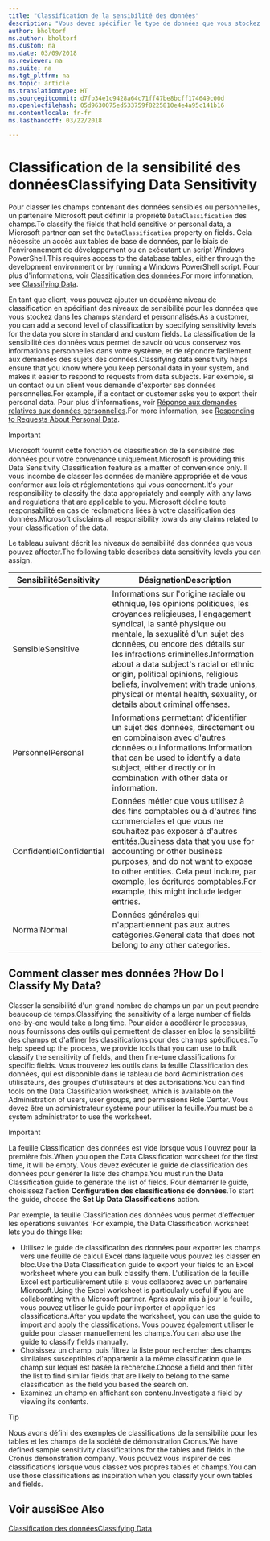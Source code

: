 ```yaml
---
title: "Classification de la sensibilité des données"
description: "Vous devez spécifier le type de données que vous stockez sur les personnes afin de pouvoir répondre aux demandes des sujets des données."
author: bholtorf
ms.author: bholtorf
ms.custom: na
ms.date: 03/09/2018
ms.reviewer: na
ms.suite: na
ms.tgt_pltfrm: na
ms.topic: article
ms.translationtype: HT
ms.sourcegitcommit: d7fb34e1c9428a64c71ff47be8bcff174649c00d
ms.openlocfilehash: 05d9630075ed533759f8225810e4e4a95c141b16
ms.contentlocale: fr-fr
ms.lasthandoff: 03/22/2018

---
```


# <a name="classifying-data-sensitivity"></a><span data-ttu-id="9510c-103">Classification de la sensibilité des données</span><span class="sxs-lookup"><span data-stu-id="9510c-103">Classifying Data Sensitivity</span></span>
<span data-ttu-id="9510c-104">Pour classer les champs contenant des données sensibles ou personnelles, un partenaire Microsoft peut définir la propriété ```DataClassification``` des champs.</span><span class="sxs-lookup"><span data-stu-id="9510c-104">To classify the fields that hold sensitive or personal data, a Microsoft partner can set the ```DataClassification``` property on fields.</span></span> <span data-ttu-id="9510c-105">Cela nécessite un accès aux tables de base de données, par le biais de l'environnement de développement ou en exécutant un script Windows PowerShell.</span><span class="sxs-lookup"><span data-stu-id="9510c-105">This requires access to the database tables, either through the development environment or by running a Windows PowerShell script.</span></span> <span data-ttu-id="9510c-106">Pour plus d'informations, voir [Classification des données](https://docs.microsoft.com/en-us/dynamics-nav/classifying-data).</span><span class="sxs-lookup"><span data-stu-id="9510c-106">For more information, see [Classifying Data](https://docs.microsoft.com/en-us/dynamics-nav/classifying-data).</span></span>  

<span data-ttu-id="9510c-107">En tant que client, vous pouvez ajouter un deuxième niveau de classification en spécifiant des niveaux de sensibilité pour les données que vous stockez dans les champs standard et personnalisés.</span><span class="sxs-lookup"><span data-stu-id="9510c-107">As a customer, you can add a second level of classification by specifying sensitivity levels for the data you store in standard and custom fields.</span></span> <span data-ttu-id="9510c-108">La classification de la sensibilité des données vous permet de savoir où vous conservez vos informations personnelles dans votre système, et de répondre facilement aux demandes des sujets des données.</span><span class="sxs-lookup"><span data-stu-id="9510c-108">Classifying data sensitivity helps ensure that you know where you keep personal data in your system, and makes it easier to respond to requests from data subjects.</span></span> <span data-ttu-id="9510c-109">Par exemple, si un contact ou un client vous demande d'exporter ses données personnelles.</span><span class="sxs-lookup"><span data-stu-id="9510c-109">For example, if a contact or customer asks you to export their personal data.</span></span> <span data-ttu-id="9510c-110">Pour plus d'informations, voir [Réponse aux demandes relatives aux données personnelles](admin-responding-to-requests-about-personal-data.md).</span><span class="sxs-lookup"><span data-stu-id="9510c-110">For more information, see [Responding to Requests About Personal Data](admin-responding-to-requests-about-personal-data.md).</span></span>

> [!Important]
> <span data-ttu-id="9510c-111">Microsoft fournit cette fonction de classification de la sensibilité des données pour votre convenance uniquement.</span><span class="sxs-lookup"><span data-stu-id="9510c-111">Microsoft is providing this Data Sensitivity Classification feature as a matter of convenience only.</span></span> <span data-ttu-id="9510c-112">Il vous incombe de classer les données de manière appropriée et de vous conformer aux lois et réglementations qui vous concernent.</span><span class="sxs-lookup"><span data-stu-id="9510c-112">It's your responsibility to classify the data appropriately and comply with any laws and regulations that are applicable to you.</span></span> <span data-ttu-id="9510c-113">Microsoft décline toute responsabilité en cas de réclamations liées à votre classification des données.</span><span class="sxs-lookup"><span data-stu-id="9510c-113">Microsoft disclaims all responsibility towards any claims related to your classification of the data.</span></span>  

<span data-ttu-id="9510c-114">Le tableau suivant décrit les niveaux de sensibilité des données que vous pouvez affecter.</span><span class="sxs-lookup"><span data-stu-id="9510c-114">The following table describes data sensitivity levels you can assign.</span></span>

|<span data-ttu-id="9510c-115">Sensibilité</span><span class="sxs-lookup"><span data-stu-id="9510c-115">Sensitivity</span></span>|<span data-ttu-id="9510c-116">Désignation</span><span class="sxs-lookup"><span data-stu-id="9510c-116">Description</span></span>|
|----|----|
|<span data-ttu-id="9510c-117">Sensible</span><span class="sxs-lookup"><span data-stu-id="9510c-117">Sensitive</span></span> | <span data-ttu-id="9510c-118">Informations sur l'origine raciale ou ethnique, les opinions politiques, les croyances religieuses, l'engagement syndical, la santé physique ou mentale, la sexualité d'un sujet des données, ou encore des détails sur les infractions criminelles.</span><span class="sxs-lookup"><span data-stu-id="9510c-118">Information about a data subject's racial or ethnic origin, political opinions, religious beliefs, involvement with trade unions, physical or mental health, sexuality, or details about criminal offenses.</span></span> |
|<span data-ttu-id="9510c-119">Personnel</span><span class="sxs-lookup"><span data-stu-id="9510c-119">Personal</span></span> | <span data-ttu-id="9510c-120">Informations permettant d'identifier un sujet des données, directement ou en combinaison avec d'autres données ou informations.</span><span class="sxs-lookup"><span data-stu-id="9510c-120">Information that can be used to identify a data subject, either directly or in combination with other data or information.</span></span>|
|<span data-ttu-id="9510c-121">Confidentiel</span><span class="sxs-lookup"><span data-stu-id="9510c-121">Confidential</span></span> | <span data-ttu-id="9510c-122">Données métier que vous utilisez à des fins comptables ou à d'autres fins commerciales et que vous ne souhaitez pas exposer à d'autres entités.</span><span class="sxs-lookup"><span data-stu-id="9510c-122">Business data that you use for accounting or other business purposes, and do not want to expose to other entities.</span></span> <span data-ttu-id="9510c-123">Cela peut inclure, par exemple, les écritures comptables.</span><span class="sxs-lookup"><span data-stu-id="9510c-123">For example, this might include ledger entries.</span></span>|
|<span data-ttu-id="9510c-124">Normal</span><span class="sxs-lookup"><span data-stu-id="9510c-124">Normal</span></span> | <span data-ttu-id="9510c-125">Données générales qui n'appartiennent pas aux autres catégories.</span><span class="sxs-lookup"><span data-stu-id="9510c-125">General data that does not belong to any other categories.</span></span>|

## <a name="how-do-i-classify-my-data"></a><span data-ttu-id="9510c-126">Comment classer mes données ?</span><span class="sxs-lookup"><span data-stu-id="9510c-126">How Do I Classify My Data?</span></span>
<span data-ttu-id="9510c-127">Classer la sensibilité d'un grand nombre de champs un par un peut prendre beaucoup de temps.</span><span class="sxs-lookup"><span data-stu-id="9510c-127">Classifying the sensitivity of a large number of fields one-by-one would take a long time.</span></span> <span data-ttu-id="9510c-128">Pour aider à accélérer le processus, nous fournissons des outils qui permettent de classer en bloc la sensibilité des champs et d'affiner les classifications pour des champs spécifiques.</span><span class="sxs-lookup"><span data-stu-id="9510c-128">To help speed up the process, we provide tools that you can use to bulk classify the sensitivity of fields, and then fine-tune classifications for specific fields.</span></span> <span data-ttu-id="9510c-129">Vous trouverez les outils dans la feuille Classification des données, qui est disponible dans le tableau de bord Administration des utilisateurs, des groupes d'utilisateurs et des autorisations.</span><span class="sxs-lookup"><span data-stu-id="9510c-129">You can find tools on the Data Classification worksheet, which is available on the Administration of users, user groups, and permissions Role Center.</span></span> <span data-ttu-id="9510c-130">Vous devez être un administrateur système pour utiliser la feuille.</span><span class="sxs-lookup"><span data-stu-id="9510c-130">You must be a system administrator to use the worksheet.</span></span>

> [!Important]
> <span data-ttu-id="9510c-131">La feuille Classification des données est vide lorsque vous l'ouvrez pour la première fois.</span><span class="sxs-lookup"><span data-stu-id="9510c-131">When you open the Data Classification worksheet for the first time, it will be empty.</span></span> <span data-ttu-id="9510c-132">Vous devez exécuter le guide de classification des données pour générer la liste des champs.</span><span class="sxs-lookup"><span data-stu-id="9510c-132">You must run the Data Classification guide to generate the list of fields.</span></span> <span data-ttu-id="9510c-133">Pour démarrer le guide, choisissez l'action **Configuration des classifications de données**.</span><span class="sxs-lookup"><span data-stu-id="9510c-133">To start the guide, choose the **Set Up Data Classifications** action.</span></span>

<span data-ttu-id="9510c-134">Par exemple, la feuille Classification des données vous permet d'effectuer les opérations suivantes :</span><span class="sxs-lookup"><span data-stu-id="9510c-134">For example, the Data Classification worksheet lets you do things like:</span></span>  

* <span data-ttu-id="9510c-135">Utilisez le guide de classification des données pour exporter les champs vers une feuille de calcul Excel dans laquelle vous pouvez les classer en bloc.</span><span class="sxs-lookup"><span data-stu-id="9510c-135">Use the Data Classification guide to export your fields to an Excel worksheet where you can bulk classify them.</span></span> <span data-ttu-id="9510c-136">L'utilisation de la feuille Excel est particulièrement utile si vous collaborez avec un partenaire Microsoft.</span><span class="sxs-lookup"><span data-stu-id="9510c-136">Using the Excel worksheet is particularly useful if you are collaborating with a Microsoft partner.</span></span> <span data-ttu-id="9510c-137">Après avoir mis à jour la feuille, vous pouvez utiliser le guide pour importer et appliquer les classifications.</span><span class="sxs-lookup"><span data-stu-id="9510c-137">After you update the worksheet, you can use the guide to import and apply the classifications.</span></span> <span data-ttu-id="9510c-138">Vous pouvez également utiliser le guide pour classer manuellement les champs.</span><span class="sxs-lookup"><span data-stu-id="9510c-138">You can also use the guide to classify fields manually.</span></span>  
* <span data-ttu-id="9510c-139">Choisissez un champ, puis filtrez la liste pour rechercher des champs similaires susceptibles d'appartenir à la même classification que le champ sur lequel est basée la recherche.</span><span class="sxs-lookup"><span data-stu-id="9510c-139">Choose a field and then filter the list to find similar fields that are likely to belong to the same classification as the field you based the search on.</span></span>  
* <span data-ttu-id="9510c-140">Examinez un champ en affichant son contenu.</span><span class="sxs-lookup"><span data-stu-id="9510c-140">Investigate a field by viewing its contents.</span></span>  

> [!Tip]
> <span data-ttu-id="9510c-141">Nous avons défini des exemples de classifications de la sensibilité pour les tables et les champs de la société de démonstration Cronus.</span><span class="sxs-lookup"><span data-stu-id="9510c-141">We have defined sample sensitivity classifications for the tables and fields in the Cronus demonstration company.</span></span> <span data-ttu-id="9510c-142">Vous pouvez vous inspirer de ces classifications lorsque vous classez vos propres tables et champs.</span><span class="sxs-lookup"><span data-stu-id="9510c-142">You can use those classifications as inspiration when you classify your own tables and fields.</span></span>

## <a name="see-also"></a><span data-ttu-id="9510c-143">Voir aussi</span><span class="sxs-lookup"><span data-stu-id="9510c-143">See Also</span></span>
[<span data-ttu-id="9510c-144">Classification des données</span><span class="sxs-lookup"><span data-stu-id="9510c-144">Classifying Data</span></span>](https://docs.microsoft.com/en-us/dynamics-nav/classifying-data)  

